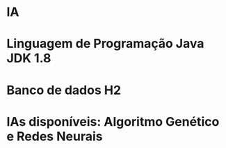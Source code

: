 # IA
# Linguagem de Programação Java JDK 1.8
# Banco de dados H2
# IAs disponíveis: Algoritmo Genético e Redes Neurais

